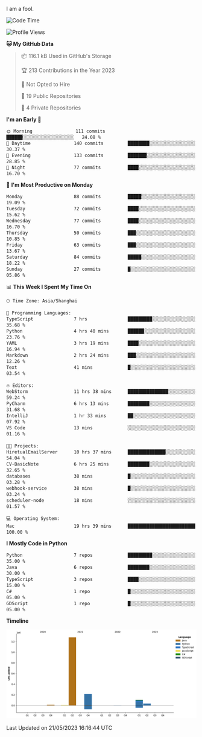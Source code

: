 I am a fool.

<!--START_SECTION:waka-->
![Code Time](http://img.shields.io/badge/Code%20Time-411%20hrs%203%20mins-blue)

![Profile Views](http://img.shields.io/badge/Profile%20Views-2-blue)

**🐱 My GitHub Data** 

> 📦 116.1 kB Used in GitHub's Storage 
 > 
> 🏆 213 Contributions in the Year 2023
 > 
> 🚫 Not Opted to Hire
 > 
> 📜 19 Public Repositories 
 > 
> 🔑 4 Private Repositories 
 > 
**I'm an Early 🐤** 

```text
🌞 Morning                111 commits         ██████░░░░░░░░░░░░░░░░░░░   24.08 % 
🌆 Daytime                140 commits         ████████░░░░░░░░░░░░░░░░░   30.37 % 
🌃 Evening                133 commits         ███████░░░░░░░░░░░░░░░░░░   28.85 % 
🌙 Night                  77 commits          ████░░░░░░░░░░░░░░░░░░░░░   16.70 % 
```
📅 **I'm Most Productive on Monday** 

```text
Monday                   88 commits          █████░░░░░░░░░░░░░░░░░░░░   19.09 % 
Tuesday                  72 commits          ████░░░░░░░░░░░░░░░░░░░░░   15.62 % 
Wednesday                77 commits          ████░░░░░░░░░░░░░░░░░░░░░   16.70 % 
Thursday                 50 commits          ███░░░░░░░░░░░░░░░░░░░░░░   10.85 % 
Friday                   63 commits          ███░░░░░░░░░░░░░░░░░░░░░░   13.67 % 
Saturday                 84 commits          █████░░░░░░░░░░░░░░░░░░░░   18.22 % 
Sunday                   27 commits          █░░░░░░░░░░░░░░░░░░░░░░░░   05.86 % 
```


📊 **This Week I Spent My Time On** 

```text
🕑︎ Time Zone: Asia/Shanghai

💬 Programming Languages: 
TypeScript               7 hrs               █████████░░░░░░░░░░░░░░░░   35.68 % 
Python                   4 hrs 40 mins       ██████░░░░░░░░░░░░░░░░░░░   23.76 % 
YAML                     3 hrs 19 mins       ████░░░░░░░░░░░░░░░░░░░░░   16.94 % 
Markdown                 2 hrs 24 mins       ███░░░░░░░░░░░░░░░░░░░░░░   12.26 % 
Text                     41 mins             █░░░░░░░░░░░░░░░░░░░░░░░░   03.54 % 

🔥 Editors: 
WebStorm                 11 hrs 38 mins      ███████████████░░░░░░░░░░   59.24 % 
PyCharm                  6 hrs 13 mins       ████████░░░░░░░░░░░░░░░░░   31.68 % 
IntelliJ                 1 hr 33 mins        ██░░░░░░░░░░░░░░░░░░░░░░░   07.92 % 
VS Code                  13 mins             ░░░░░░░░░░░░░░░░░░░░░░░░░   01.16 % 

🐱‍💻 Projects: 
HiretualEmailServer      10 hrs 37 mins      ██████████████░░░░░░░░░░░   54.04 % 
CV-BasicNote             6 hrs 25 mins       ████████░░░░░░░░░░░░░░░░░   32.65 % 
databases                38 mins             █░░░░░░░░░░░░░░░░░░░░░░░░   03.28 % 
webhook-service          38 mins             █░░░░░░░░░░░░░░░░░░░░░░░░   03.24 % 
scheduler-node           18 mins             ░░░░░░░░░░░░░░░░░░░░░░░░░   01.57 % 

💻 Operating System: 
Mac                      19 hrs 39 mins      █████████████████████████   100.00 % 
```

**I Mostly Code in Python** 

```text
Python                   7 repos             █████████░░░░░░░░░░░░░░░░   35.00 % 
Java                     6 repos             ████████░░░░░░░░░░░░░░░░░   30.00 % 
TypeScript               3 repos             ████░░░░░░░░░░░░░░░░░░░░░   15.00 % 
C#                       1 repo              █░░░░░░░░░░░░░░░░░░░░░░░░   05.00 % 
GDScript                 1 repo              █░░░░░░░░░░░░░░░░░░░░░░░░   05.00 % 
```



**Timeline**

![Lines of Code chart](https://raw.githubusercontent.com/VeejaLiu/VeejaLiu/master/assets/bar_graph.png)


 Last Updated on 21/05/2023 16:16:44 UTC
<!--END_SECTION:waka-->
